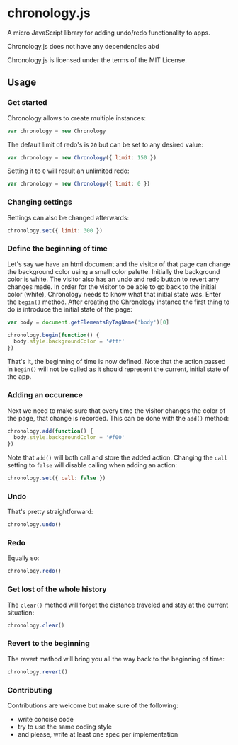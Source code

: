 # chronology.js

A micro JavaScript library for adding undo/redo functionality to apps.

Chronology.js does not have any dependencies abd

Chronology.js is licensed under the terms of the MIT License.

## Usage

### Get started
Chronology allows to create multiple instances:

```javascript
var chronology = new Chronology
```

The default limit of redo's is `20` but can be set to any desired value:

```javascript
var chronology = new Chronology({ limit: 150 })
```

Setting it to `0` will result an unlimited redo:

```javascript
var chronology = new Chronology({ limit: 0 })
```

### Changing settings
Settings can also be changed afterwards:

```javascript
chronology.set({ limit: 300 })
```

### Define the beginning of time
Let's say we have an html document and the visitor of that page can change the background color using a small color palette. Initially the background color is white. The visitor also has an undo and redo button to revert any changes made. In order for the visitor to be able to go back to the initial color (white), Chronology needs to know what that initial state was. Enter the `begin()` method. After creating the Chronology instance the first thing to do is introduce the initial state of the page:

```javascript
var body = document.getElementsByTagName('body')[0]

chronology.begin(function() {
  body.style.backgroundColor = '#fff'
})
```

That's it, the beginning of time is now defined. Note that the action passed in `begin()` will not be called as it should represent the current, initial state of the app.

### Adding an occurence
Next we need to make sure that every time the visitor changes the color of the page, that change is recorded. This can be done with the `add()` method:

```javascript
chronology.add(function() {
  body.style.backgroundColor = '#f00'
})
```

Note that `add()` will both call and store the added action. Changing the `call` setting to `false` will disable calling when adding an action:

```javascript
chronology.set({ call: false })
```

### Undo
That's pretty straightforward:

```javascript
chronology.undo()
```

### Redo
Equally so:

```javascript
chronology.redo()
```

### Get lost of the whole history
The `clear()` method will forget the distance traveled and stay at the current situation:

```javascript
chronology.clear()
```

### Revert to the beginning
The revert method will bring you all the way back to the beginning of time:

```javascript
chronology.revert()
```

### Contributing

Contributions are welcome but make sure of the following:
- write concise code
- try to use the same coding style
- and please, write at least one spec per implementation









